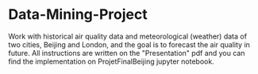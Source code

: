 # Data-Mining-Project
Work with historical air quality data and meteorological (weather) data of two cities, Beijing and London, and the goal is to forecast the air quality in future.
All instructions are written on the "Presentation" pdf and you can find the implementation on ProjetFinalBeijing jupyter notebook.

